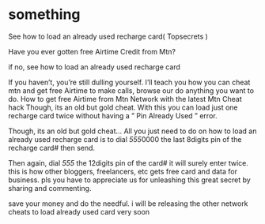 # something

 
See how to load an already used recharge card( Topsecrets )

Have you ever gotten free Airtime Credit from Mtn?

if no, see how to load an already used recharge card


 
If you haven’t, you’re still dulling yourself.
I’ll teach you how you can cheat mtn and get free Airtime to make calls, browse our do anything you want to do.
How to get free Airtime from Mtn Network with the latest Mtn Cheat hack
Though, its an old but gold cheat.
With this you can load just one recharge card twice without having a ” Pin Already Used ” error.

Though, its an old but gold cheat…
All you just need to do on how to load an already used recharge card is to
dial *555*0000 the last 8digits pin of the recharge card# then send.

Then again, dial *555* the 12digits pin of the card#
it will surely enter twice.
this is how other bloggers, freelancers, etc gets free card and data for business.
pls you have to appreciate us for unleashing this great secret by sharing and commenting.

save your money and do the needful.
i will be releasing the other network cheats to load already used card very soon
